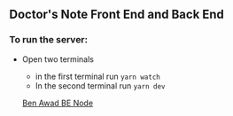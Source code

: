 ## Doctor's Note Front End and Back End

### To run the server:
- Open two terminals
  - in the first terminal run `yarn watch`
  - In the second terminal run `yarn dev`

  [Ben Awad BE Node](https://youtu.be/I6ypD7qv3Z8?t=1981)